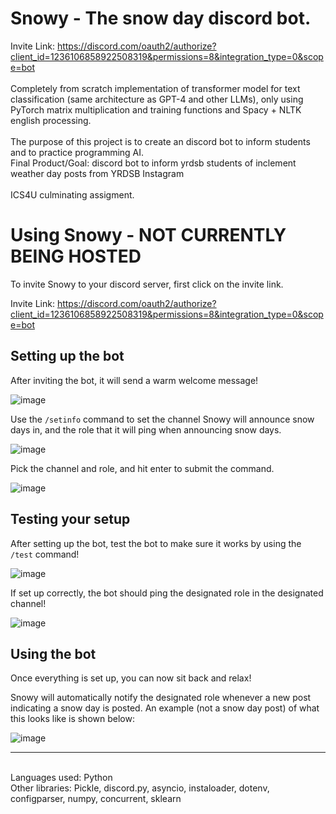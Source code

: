 # Snowy - The snow day discord bot. 
Invite Link: https://discord.com/oauth2/authorize?client_id=1236106858922508319&permissions=8&integration_type=0&scope=bot 
<br/>
<br/>
Completely from scratch implementation of transformer model for text classification (same architecture as GPT-4 and other LLMs), only using PyTorch matrix multiplication and training functions and Spacy + NLTK english processing.
<br/>
<br/>
The purpose of this project is to create an discord bot to inform students and to practice programming AI.
<br/>
Final Product/Goal: discord bot to inform yrdsb students of inclement weather day posts from YRDSB Instagram
<br/>
<br/>
ICS4U culminating assigment.
<br/>
# Using Snowy - NOT CURRENTLY BEING HOSTED
To invite Snowy to your discord server, first click on the invite link.

Invite Link: https://discord.com/oauth2/authorize?client_id=1236106858922508319&permissions=8&integration_type=0&scope=bot 

Setting up the bot
---
After inviting the bot, it will send a warm welcome message!

![image](https://github.com/user-attachments/assets/9b0108ed-68d9-4ab2-b8dd-5ba4b9a63bf7)

Use the <code>/setinfo</code> command to set the channel Snowy will announce snow days in, and the role that it will ping when announcing snow days.

![image](https://github.com/user-attachments/assets/cf7124d2-4777-4372-8136-86f65cf1018d)

Pick the channel and role, and hit enter to submit the command.

![image](https://github.com/user-attachments/assets/3d9cb87d-0592-4264-bdd3-82eda1575c56)

Testing your setup
---
After setting up the bot, test the bot to make sure it works by using the <code>/test</code> command!

![image](https://github.com/user-attachments/assets/1de064f7-90a2-4455-bac6-24280a2f7f80)

If set up correctly, the bot should ping the designated role in the designated channel!

![image](https://github.com/user-attachments/assets/cf9138ec-61fc-4052-930b-33a2cc4ac029)

Using the bot
---
Once everything is set up, you can now sit back and relax!

Snowy will automatically notify the designated role whenever a new post indicating a snow day is posted. An example (not a snow day post) of what this looks like is shown below:

![image](https://github.com/user-attachments/assets/af8d542b-4e6c-4dca-95e6-a7281c9c98b7)

---

<br/>
Languages used: Python
<br/>
Other libraries: Pickle, discord.py, asyncio, instaloader, dotenv, configparser, numpy, concurrent, sklearn
